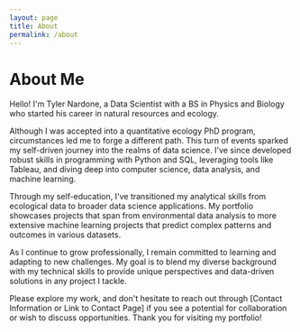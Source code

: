 ```yaml
---
layout: page
title: About
permalink: /about
---
```

# About Me

Hello! I'm Tyler Nardone, a Data Scientist with a BS in Physics and Biology who started his career in natural resources and ecology.

Although I was accepted into a quantitative ecology PhD program, circumstances led me to forge a different path. This turn of events sparked my self-driven journey into the realms of data science. I've since developed robust skills in programming with Python and SQL, leveraging tools like Tableau, and diving deep into computer science, data analysis, and machine learning.

Through my self-education, I've transitioned my analytical skills from ecological data to broader data science applications. My portfolio showcases projects that span from environmental data analysis to more extensive machine learning projects that predict complex patterns and outcomes in various datasets.

As I continue to grow professionally, I remain committed to learning and adapting to new challenges. My goal is to blend my diverse background with my technical skills to provide unique perspectives and data-driven solutions in any project I tackle.

Please explore my work, and don't hesitate to reach out through [Contact Information or Link to Contact Page] if you see a potential for collaboration or wish to discuss opportunities. Thank you for visiting my portfolio!